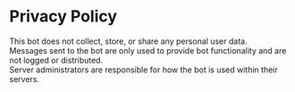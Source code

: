 # Privacy Policy

This bot does not collect, store, or share any personal user data.  
Messages sent to the bot are only used to provide bot functionality and are not logged or distributed.  
Server administrators are responsible for how the bot is used within their servers.
